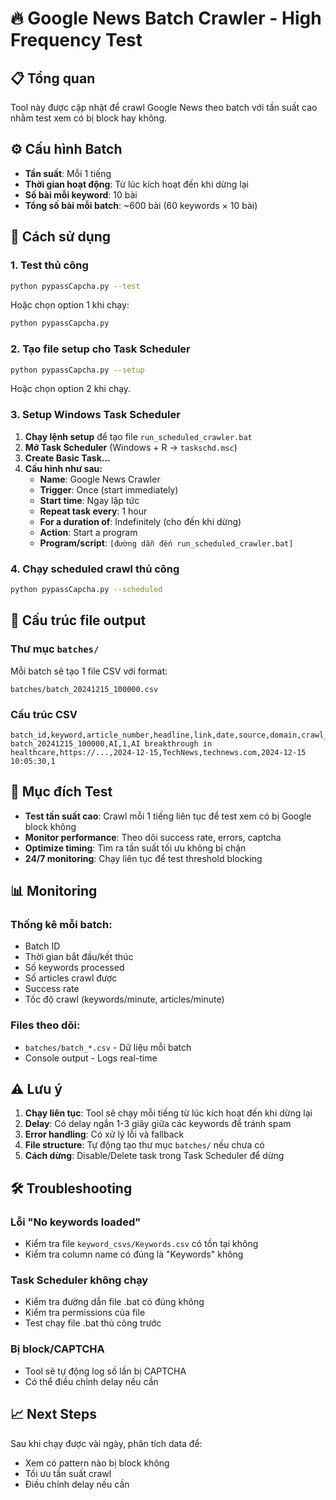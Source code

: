 # 🔥 Google News Batch Crawler - High Frequency Test

## 📋 Tổng quan
Tool này được cập nhật để crawl Google News theo batch với tần suất cao nhằm test xem có bị block hay không.

## ⚙️ Cấu hình Batch
- **Tần suất**: Mỗi 1 tiếng
- **Thời gian hoạt động**: Từ lúc kích hoạt đến khi dừng lại
- **Số bài mỗi keyword**: 10 bài
- **Tổng số bài mỗi batch**: ~600 bài (60 keywords × 10 bài)

## 🚀 Cách sử dụng

### 1. Test thủ công
```bash
python pypassCapcha.py --test
```
Hoặc chọn option 1 khi chạy:
```bash
python pypassCapcha.py
```

### 2. Tạo file setup cho Task Scheduler
```bash
python pypassCapcha.py --setup
```
Hoặc chọn option 2 khi chạy.

### 3. Setup Windows Task Scheduler

1. **Chạy lệnh setup** để tạo file `run_scheduled_crawler.bat`
2. **Mở Task Scheduler** (Windows + R → `taskschd.msc`)
3. **Create Basic Task...**
4. **Cấu hình như sau:**
   - **Name**: Google News Crawler
   - **Trigger**: Once (start immediately)
   - **Start time**: Ngay lập tức
   - **Repeat task every**: 1 hour
   - **For a duration of**: Indefinitely (cho đến khi dừng)
   - **Action**: Start a program
   - **Program/script**: `[đường dẫn đến run_scheduled_crawler.bat]`

### 4. Chạy scheduled crawl thủ công
```bash
python pypassCapcha.py --scheduled
```

## 📁 Cấu trúc file output

### Thư mục `batches/`
Mỗi batch sẽ tạo 1 file CSV với format:
```
batches/batch_20241215_100000.csv
```

### Cấu trúc CSV
```csv
batch_id,keyword,article_number,headline,link,date,source,domain,crawl_timestamp,keyword_index
batch_20241215_100000,AI,1,AI breakthrough in healthcare,https://...,2024-12-15,TechNews,technews.com,2024-12-15 10:05:30,1
```

## 🎯 Mục đích Test
- **Test tần suất cao**: Crawl mỗi 1 tiếng liên tục để test xem có bị Google block không
- **Monitor performance**: Theo dõi success rate, errors, captcha
- **Optimize timing**: Tìm ra tần suất tối ưu không bị chặn
- **24/7 monitoring**: Chạy liên tục để test threshold blocking

## 📊 Monitoring

### Thống kê mỗi batch:
- Batch ID
- Thời gian bắt đầu/kết thúc
- Số keywords processed
- Số articles crawl được
- Success rate
- Tốc độ crawl (keywords/minute, articles/minute)

### Files theo dõi:
- `batches/batch_*.csv` - Dữ liệu mỗi batch
- Console output - Logs real-time

## ⚠️ Lưu ý

1. **Chạy liên tục**: Tool sẽ chạy mỗi tiếng từ lúc kích hoạt đến khi dừng lại
2. **Delay**: Có delay ngắn 1-3 giây giữa các keywords để tránh spam
3. **Error handling**: Có xử lý lỗi và fallback
4. **File structure**: Tự động tạo thư mục `batches/` nếu chưa có
5. **Cách dừng**: Disable/Delete task trong Task Scheduler để dừng

## 🛠️ Troubleshooting

### Lỗi "No keywords loaded"
- Kiểm tra file `keyword_csvs/Keywords.csv` có tồn tại không
- Kiểm tra column name có đúng là "Keywords" không

### Task Scheduler không chạy
- Kiểm tra đường dẫn file .bat có đúng không
- Kiểm tra permissions của file
- Test chạy file .bat thủ công trước

### Bị block/CAPTCHA
- Tool sẽ tự động log số lần bị CAPTCHA
- Có thể điều chỉnh delay nếu cần

## 📈 Next Steps
Sau khi chạy được vài ngày, phân tích data để:
- Xem có pattern nào bị block không
- Tối ưu tần suất crawl
- Điều chỉnh delay nếu cần 
